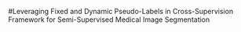#Leveraging Fixed and Dynamic Pseudo-Labels in Cross-Supervision Framework for Semi-Supervised Medical Image Segmentation
